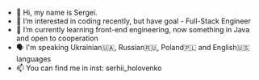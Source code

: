 - 👋 Hi, my name is Sergei.
- 👀 I’m interested in coding recently, but have goal - Full-Stack Engineer
- 🌱 I’m currently learning front-end engineering, now something in Java and open to cooperation
- 🗣️ I'm speaking Ukrainian🇺🇦, Russian🇷🇺, Poland🇵🇱 and English🇺🇸 languages
- 📫 You can find me in inst: serhii_holovenko
